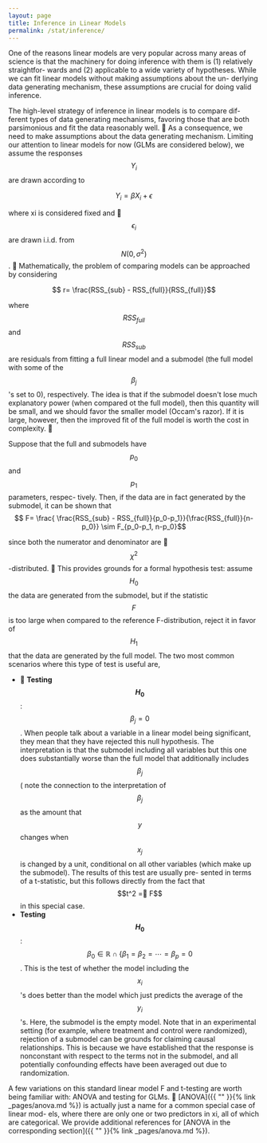 ```yaml
---
layout: page
title: Inference in Linear Models
permalink: /stat/inference/
---
```


One of the reasons linear models are very popular across many areas of science
is that the machinery for doing inference with them is (1) relatively straightfor-
wards and (2) applicable to a wide variety of hypotheses.
While we can fit linear models without making assumptions about the un-
derlying data generating mechanism, these assumptions are crucial for doing
valid inference.


The high-level strategy of inference in linear models is to compare dif-
ferent types of data generating mechanisms, favoring those that are both
parsimonious and fit the data reasonably well.
 As a consequence, we need to make assumptions about the data generating
mechanism. Limiting our attention to linear models for now (GLMs are
considered below), we assume the responses $$Y_i$$ are drawn according to


$$ Y_i = \beta X_i + \epsilon$$

where xi is considered fixed and $$\epsilon_i$$ are drawn i.i.d. from $$ N(0, \sigma^2)$$.
 Mathematically, the problem of comparing models can be approached by
considering

$$  r=  \frac{RSS_{sub} - RSS_{full}}{RSS_{full}}$$

where $$RSS_{full}$$ and  $$RSS_{sub}$$ are residuals from fitting a full linear model
and a submodel (the full model with some of the $$\beta_j$$ 's set to 0), respectively.
The idea is that if the submodel doesn't lose much explanatory power
(when compared ot the full model), then this quantity will be small, and
we should favor the smaller model (Occam's razor). If it is large, however,
then the improved fit of the full model is worth the cost in complexity.
 

Suppose that the full and submodels have $$p_0$$ and  $$p_1$$ parameters, respec-
tively. Then, if the data are in fact generated by the submodel, it can be
shown that
$$ F= \frac{ \frac{RSS_{sub} - RSS_{full}}{p_0-p_1}}{\frac{RSS_{full}}{n-p_0}}  \sim F_{p_0-p_1, n-p_0}$$


since both the numerator and denominator are $$\chi^2$$-distributed.
 This provides grounds for a formal hypothesis test: assume $$H_0$$ the data
are generated from the submodel, but if the statistic $$F$$ is too large
when compared to the reference F-distribution, reject it in favor of $$H_1$$
that the data are generated by the full model.
The two most common scenarios where this type of test is useful are,

+  __Testing $$H_0$$__ : $$\beta_j = 0$$. When people talk about a variable in a linear model
being significant, they mean that they have rejected this null hypothesis.
The interpretation is that the submodel including all variables but this one
does substantially worse than the full model that additionally includes $$\beta_j$$ ( note the connection to the interpretation of $$\beta_j$$ as the amount that $$y$$
changes when $$x_j$$ is changed by a unit, conditional on all other variables
(which make up the submodel). The results of this test are usually pre-
sented in terms of a t-statistic, but this follows directly from the fact that
$$t^2 = F$$ in this special case.
+ __Testing $$H_0$$__ : $$\beta_0\in \mathbb{R} \cap \{ \beta_1 = \beta_2 = \cdots  = \beta_p= 0$$. This is the test of whether
the model including the $$x_i$$'s does better than the model which just predicts
the average of the $$y_i$$'s. Here, the submodel is the empty model.
Note that in an experimental setting (for example, where treatment and
control were randomized), rejection of a submodel can be grounds for claiming
causal relationships. This is because we have established that the response is
nonconstant with respect to the terms not in the submodel, and all potentially
confounding effects have been averaged out due to randomization.


A few variations on this standard linear model F and t-testing are worth
being familiar with: ANOVA and testing for GLMs.
 [ANOVA]({{ "" }}{% link _pages/anova.md %}) is actually just a name for a common special case of linear mod-
els, where there are only one or two predictors in xi, all of which are
categorical. We provide additional references for [ANOVA in the corresponding section]({{ "" }}{% link _pages/anova.md %}).
